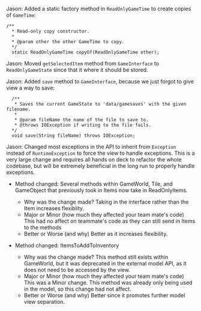Jason: Added a static factory method in `ReadOnlyGameTime` to create copies of `GameTime`:

```
/**
  * Read-only copy constructor.
  *
  * @param other the other GameTime to copy.
  */
  static ReadOnlyGameTime copyOf(ReadOnlyGameTime other);
```

Jason: Moved `getSelectedItem` method from `GameInterface` to `ReadOnlyGameState` since that it
where it should be stored.

Jason: Added `save` method to `GameInterface`, because we just forgot to give view a way to save:

```
  /**
   * Saves the current GameState to 'data/gamesaves' with the given filename.
   *
   * @param fileName the name of the file to save to.
   * @throws IOException if writing to the file fails.
  */
  void save(String fileName) throws IOException;
```

Jason: Changed most exceptions in the API to inherit from `Exception` instead of `RuntimeException`
to force the view to handle exceptions. This is a very large change and requires all hands on deck
to refactor the whole codebase, but will be extremely beneficial in the long run to properly handle
exceptions.

* Method changed:
  Several methods within GameWorld, Tile, and GameObject that previously took in Items now take in
  ReadOnlyItems.
    * Why was the change made?
      Taking in the interface rather than the Item increases flexiblity.
    * Major or Minor (how much they affected your team mate's code)
      This had no affect on teammate's code as they can still send in Items to the methods
    * Better or Worse (and why)
      Better as it increases flexibility.


* Method changed:
  ItemsToAddToInventory
    * Why was the change made?
      This method still exists within GameWorld, but it was deprecated in the external model API,
      as it does not need to be accessed by the view.
    * Major or Minor (how much they affected your team mate's code)
      This was a Minor change. This method was already only being used in the model, so this change
      had not affect.
    * Better or Worse (and why)
      Better since it promotes further model view separation.




 
